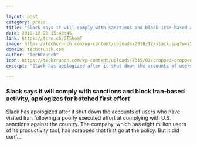 ```yaml
---

layout: post
category: press
title: "Slack says it will comply with sanctions and block Iran-based activity, apologizes for botched first effort"
date: 2018-12-23 15:40:45
link: https://tcrn.ch/2T5homT
image: https://techcrunch.com/wp-content/uploads/2018/12/slack.jpg?w=750
domain: techcrunch.com
author: "TechCrunch"
icon: https://techcrunch.com/wp-content/uploads/2015/02/cropped-cropped-favicon-gradient.png?w=180
excerpt: "Slack has apologized after it shut down the accounts of users who have visited Iran following a poorly executed effort at complying with U.S. sanctions against the country. The company, which has eight million users of its productivity tool, has scrapped that first go at the policy. But it did conf…"

---
```


### Slack says it will comply with sanctions and block Iran-based activity, apologizes for botched first effort

Slack has apologized after it shut down the accounts of users who have visited Iran following a poorly executed effort at complying with U.S. sanctions against the country. The company, which has eight million users of its productivity tool, has scrapped that first go at the policy. But it did conf…
